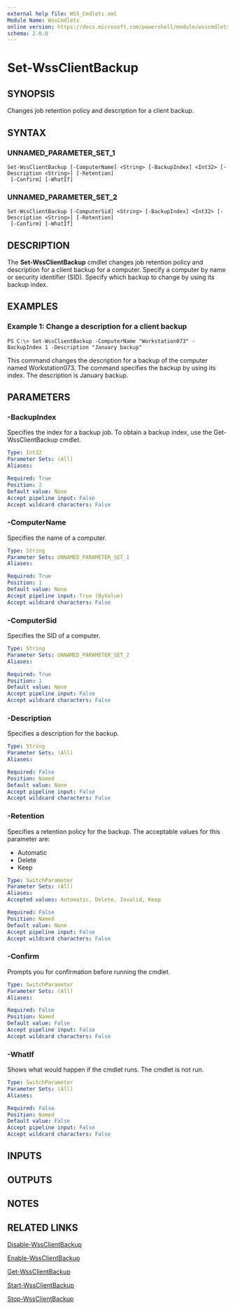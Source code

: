 ```yaml
---
external help file: WSS_Cmdlets.xml
Module Name: WssCmdlets
online version: https://docs.microsoft.com/powershell/module/wsscmdlets/set-wssclientbackup?view=windowsserver2012-ps&wt.mc_id=ps-gethelp
schema: 2.0.0
---
```


# Set-WssClientBackup

## SYNOPSIS
Changes job retention policy and description for a client backup.

## SYNTAX

### UNNAMED_PARAMETER_SET_1
```
Set-WssClientBackup [-ComputerName] <String> [-BackupIndex] <Int32> [-Description <String>] [-Retention]
 [-Confirm] [-WhatIf]
```

### UNNAMED_PARAMETER_SET_2
```
Set-WssClientBackup [-ComputerSid] <String> [-BackupIndex] <Int32> [-Description <String>] [-Retention]
 [-Confirm] [-WhatIf]
```

## DESCRIPTION
The **Set-WssClientBackup** cmdlet changes job retention policy and description for a client backup for a computer.
Specify a computer by name or security identifier (SID).
Specify which backup to change by using its backup index.

## EXAMPLES

### Example 1: Change a description for a client backup
```
PS C:\> Set-WssClientBackup -ComputerName "Workstation073" -BackupIndex 1 -Description "January backup"
```

This command changes the description for a backup of the computer named Workstation073.
The command specifies the backup by using its index.
The description is January backup.

## PARAMETERS

### -BackupIndex
Specifies the index for a backup job.
To obtain a backup index, use the Get-WssClientBackup cmdlet.

```yaml
Type: Int32
Parameter Sets: (All)
Aliases: 

Required: True
Position: 2
Default value: None
Accept pipeline input: False
Accept wildcard characters: False
```

### -ComputerName
Specifies the name of a computer.

```yaml
Type: String
Parameter Sets: UNNAMED_PARAMETER_SET_1
Aliases: 

Required: True
Position: 1
Default value: None
Accept pipeline input: True (ByValue)
Accept wildcard characters: False
```

### -ComputerSid
Specifies the SID of a computer.

```yaml
Type: String
Parameter Sets: UNNAMED_PARAMETER_SET_2
Aliases: 

Required: True
Position: 1
Default value: None
Accept pipeline input: False
Accept wildcard characters: False
```

### -Description
Specifies a description for the backup.

```yaml
Type: String
Parameter Sets: (All)
Aliases: 

Required: False
Position: Named
Default value: None
Accept pipeline input: False
Accept wildcard characters: False
```

### -Retention
Specifies a retention policy for the backup.
The acceptable values for this parameter are:

- Automatic
- Delete
- Keep

```yaml
Type: SwitchParameter
Parameter Sets: (All)
Aliases: 
Accepted values: Automatic, Delete, Invalid, Keep

Required: False
Position: Named
Default value: None
Accept pipeline input: False
Accept wildcard characters: False
```

### -Confirm
Prompts you for confirmation before running the cmdlet.

```yaml
Type: SwitchParameter
Parameter Sets: (All)
Aliases: 

Required: False
Position: Named
Default value: False
Accept pipeline input: False
Accept wildcard characters: False
```

### -WhatIf
Shows what would happen if the cmdlet runs.
The cmdlet is not run.

```yaml
Type: SwitchParameter
Parameter Sets: (All)
Aliases: 

Required: False
Position: Named
Default value: False
Accept pipeline input: False
Accept wildcard characters: False
```

## INPUTS

## OUTPUTS

## NOTES

## RELATED LINKS

[Disable-WssClientBackup](./Disable-WssClientBackup.md)

[Enable-WssClientBackup](./Enable-WssClientBackup.md)

[Get-WssClientBackup](./Get-WssClientBackup.md)

[Start-WssClientBackup](./Start-WssClientBackup.md)

[Stop-WssClientBackup](./Stop-WssClientBackup.md)

